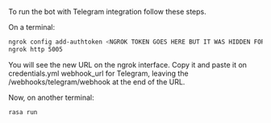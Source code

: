 To run the bot with Telegram integration follow these steps.

On a terminal:
```sh
ngrok config add-authtoken <NGROK TOKEN GOES HERE BUT IT WAS HIDDEN FOR SECURITY REASONS>
ngrok http 5005
```
You will see the new URL on the ngrok interface. Copy it and paste it on credentials.yml webhook_url for Telegram, leaving the /webhooks/telegram/webhook at the end of the URL.

Now, on another terminal:
```sh
rasa run
```
